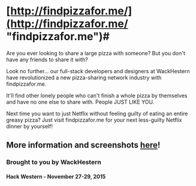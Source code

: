 # [http://findpizzafor.me/](http://findpizzafor.me/ "findpizzafor.me")#


Are you ever looking to share a large pizza with someone? But you don't have any friends to share it with? 

Look no further... our full-stack developers and designers at WackHestern have revolutionized a new pizza-sharing network industry with findpizzafor.me. 

It'll find other lonely people who can't finish a whole pizza by themselves and have no one else to share with. People JUST LIKE YOU.

Next time you want to just Netflix without feeling guilty of eating an entire greasy pizza? Just visit findpizzafor.me for your next less-guilty Netflix dinner by yourself!

## More information and screenshots [here](https://devpost.com/software/find-pizza-for-me)! ##

### Brought to you by WackHestern ### 
#### Hack Western - November 27-29, 2015 ####

